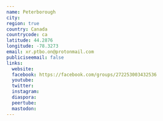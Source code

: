 ```yaml
---
name: Peterborough
city:
region: true
country: Canada
countrycode: ca
latitude: 44.2876
longitude: -78.3273
email: xr.ptbo.on@protonmail.com
publiciseemail: false
links:
  website:
  facebook: https://facebook.com/groups/272253003432536
  youtube:
  twitter:
  instagram:
  diaspora:
  peertube:
  mastodon:
---
```

